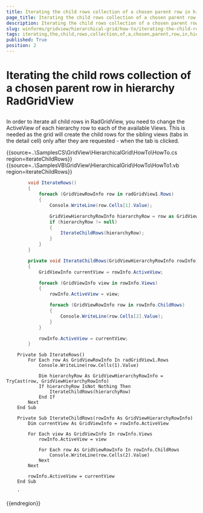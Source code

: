 ```yaml
---
title: Iterating the child rows collection of a chosen parent row in hierarchy RadGridView
page_title: Iterating the child rows collection of a chosen parent row in hierarchy RadGridView | UI for WinForms Documentation
description: Iterating the child rows collection of a chosen parent row in hierarchy RadGridView
slug: winforms/gridview/hierarchical-grid/how-to/iterating-the-child-rows-collection-of-a-chosen-parent-row-in-hierarchy-radgridview
tags: iterating,the,child,rows,collection,of,a,chosen,parent,row,in,hierarchy,radgridview
published: True
position: 2
---
```


# Iterating the child rows collection of a chosen parent row in hierarchy RadGridView



## 

In order to iterate all child rows in RadGridView, you need to change the ActiveView of each hierarchy row to each of the available Views. This is needed as the grid will create the child rows for the sibling views (tabs in the detail cell) only after they are requested - when the tab is clicked.

{{source=..\SamplesCS\GridView\HierarchicalGrid\HowTo\HowTo.cs region=iterateChildRows}} 
{{source=..\SamplesVB\GridView\HierarchicalGrid\HowTo\HowTo1.vb region=iterateChildRows}} 

````C#
        void IterateRows()
        {
            foreach (GridViewRowInfo row in radGridView1.Rows)
            {
                Console.WriteLine(row.Cells[1].Value);

                GridViewHierarchyRowInfo hierarchyRow = row as GridViewHierarchyRowInfo;
                if (hierarchyRow != null)
                {
                    IterateChildRows(hierarchyRow);
                }
            }
        }

        private void IterateChildRows(GridViewHierarchyRowInfo rowInfo)
        {
            GridViewInfo currentView = rowInfo.ActiveView;

            foreach (GridViewInfo view in rowInfo.Views)
            {
                rowInfo.ActiveView = view;

                foreach (GridViewRowInfo row in rowInfo.ChildRows)
                {
                    Console.WriteLine(row.Cells[2].Value);
                }
            }

            rowInfo.ActiveView = currentView;
        }
````
````VB.NET
    Private Sub IterateRows()
        For Each row As GridViewRowInfo In radGridView1.Rows
            Console.WriteLine(row.Cells(1).Value)

            Dim hierarchyRow As GridViewHierarchyRowInfo = TryCast(row, GridViewHierarchyRowInfo)
            If hierarchyRow IsNot Nothing Then
                IterateChildRows(hierarchyRow)
            End If
        Next
    End Sub

    Private Sub IterateChildRows(rowInfo As GridViewHierarchyRowInfo)
        Dim currentView As GridViewInfo = rowInfo.ActiveView

        For Each view As GridViewInfo In rowInfo.Views
            rowInfo.ActiveView = view

            For Each row As GridViewRowInfo In rowInfo.ChildRows
                Console.WriteLine(row.Cells(2).Value)
            Next
        Next

        rowInfo.ActiveView = currentView
    End Sub

    '
````

{{endregion}} 





